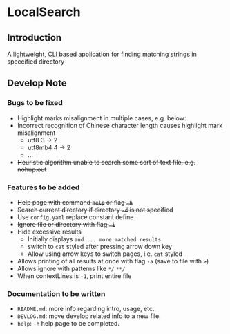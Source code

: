 # LocalSearch

## Introduction

A lightweight, CLI based application for finding matching strings in speccified directory

## Develop Note

### Bugs to be fixed

- Highlight marks misalignment in multiple cases, e.g. below:
- Incorrect recognition of Chinese character length causes highlight mark misalignment
	- utf8 3 -> 2
	- utf8mb4 4 -> 2
	- ...
- ~~Heuristic algorithm unable to search some sort of text file, e.g. nohup.out~~

### Features to be added

- ~~Help page with command `help` or flag `-h`~~
- ~~Search current directory if directory `-d` is not specified~~
- Use `config.yaml` replace constant define
- ~~Ignore file or directory with flag `-i`~~
- Hide excessive results
	- Initially displays `and ... more matched results`
	- switch to `cat` styled after pressing arrow down key
	- Allow using arrow keys to switch pages, i.e. `cat` styled
- Allows printing of all results at once with flag `-a` (save to file with `>`)
- Allows ignore with patterns like `*/` `**/`
- When contextLines is `-1`, print entire file

### Documentation to be written

- `README.md`: more info regarding intro, usage, etc.
- `DEVLOG.md`: move develop related info to a new file.
- `help`: `-h` help page to be completed.
